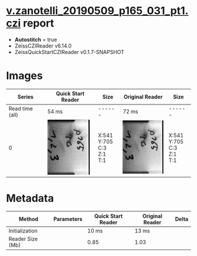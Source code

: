 # [v.zanotelli_20190509_p165_031_pt1.czi](https://zenodo.org/record/3991919/files/v.zanotelli_20190509_p165_031_pt1.czi) report
 - **Autostitch** = true
 - ZeissCZIReader v6.14.0
 - ZeissQuickStartCZIReader v0.1.7-SNAPSHOT

# Images 

| Series            | Quick Start Reader | Size | Original Reader | Size |
|-------------------|--------------------|------|-----------------|------|
| Read time (all)   |54 ms|------|72 ms|------|
|0|![v.zanotelli_20190509_p165_031_pt1.quick_true.flat_true.stitch_true.series_0.jpg](v.zanotelli_20190509_p165_031_pt1/v.zanotelli_20190509_p165_031_pt1.quick_true.flat_true.stitch_true.series_0.jpg)|X:541<br>Y:705<br>C:3<br>Z:1<br>T:1|![v.zanotelli_20190509_p165_031_pt1.quick_false.flat_true.stitch_true.series_0.jpg](v.zanotelli_20190509_p165_031_pt1/v.zanotelli_20190509_p165_031_pt1.quick_false.flat_true.stitch_true.series_0.jpg)|X:541<br>Y:705<br>C:3<br>Z:1<br>T:1|

# Metadata

|  Method            | Parameters       | Quick Start Reader | Original Reader | Delta  |
| -------------------|------------------|--------------------|-----------------|------- |
| Initialization     |                  |10 ms|13 ms|        |
| Reader Size (Mb)     |                  |0.85|1.03|        |
